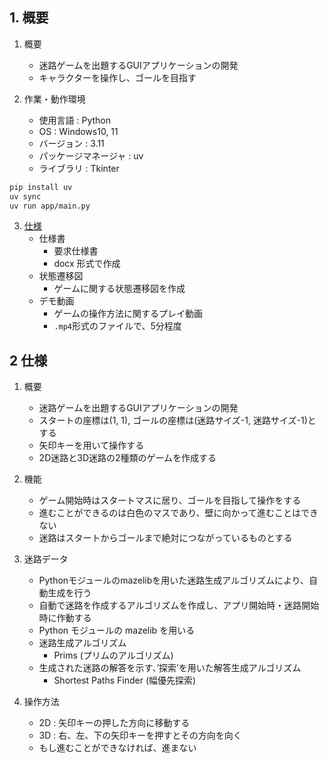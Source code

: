 ## 1. 概要
1.	概要
    - 迷路ゲームを出題するGUIアプリケーションの開発
    - キャラクターを操作し、ゴールを目指す

2.	作業・動作環境
    - 使用言語   :  Python
    - OS         :  Windows10, 11
    - バージョン :  3.11
    - パッケージマネージャ : uv
    - ライブラリ :  Tkinter
```bash
pip install uv
uv sync
uv run app/main.py
```

3. [仕様](https://github.com/navy1634/Portfolio/tree/main/Maze/specification)
    - 仕様書
        - 要求仕様書
        - docx 形式で作成
    - 状態遷移図
        - ゲームに関する状態遷移図を作成
    - デモ動画
        - ゲームの操作方法に関するプレイ動画
        - ```.mp4```形式のファイルで、5分程度
   
## 2	仕様
1.	概要
    - 迷路ゲームを出題するGUIアプリケーションの開発
    - スタートの座標は(1, 1), ゴールの座標は(迷路サイズ-1, 迷路サイズ-1)とする
    - 矢印キーを用いて操作する
    - 2D迷路と3D迷路の2種類のゲームを作成する

2.	機能
    - ゲーム開始時はスタートマスに居り、ゴールを目指して操作をする
    - 進むことができるのは白色のマスであり、壁に向かって進むことはできない
    - 迷路はスタートからゴールまで絶対につながっているものとする

3.	迷路データ
    - Pythonモジュールのmazelibを用いた迷路生成アルゴリズムにより、自動生成を行う
    - 自動で迷路を作成するアルゴリズムを作成し、アプリ開始時・迷路開始時に作動する
    - Python モジュールの mazelib を用いる
    - 迷路生成アルゴリズム
        - Prims (プリムのアルゴリズム)
    - 生成された迷路の解答を示す、’探索’を用いた解答生成アルゴリズム
        - Shortest Paths Finder (幅優先探索)

4.	操作方法
    - 2D : 矢印キーの押した方向に移動する
    - 3D : 右、左、下の矢印キーを押すとその方向を向く
    - もし進むことができなければ、進まない

 



